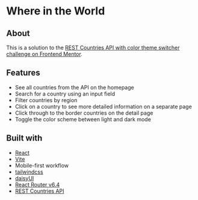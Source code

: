 # Where in the World

## About

This is a solution to the [REST Countries API with color theme switcher challenge on Frontend Mentor](https://www.frontendmentor.io/challenges/rest-countries-api-with-color-theme-switcher-5cacc469fec04111f7b848ca).

## Features

- See all countries from the API on the homepage
- Search for a country using an input field
- Filter countries by region
- Click on a country to see more detailed information on a separate page
- Click through to the border countries on the detail page
- Toggle the color scheme between light and dark mode

## Built with

- [React](https://react.dev/)
- [Vite](https://vitejs.dev/)
- Mobile-first workflow
- [tailwindcss](https://tailwindcss.com/)
- [daisyUI](https://daisyui.com/)
- [React Router v6.4](https://reactrouter.com/en/main)
- [REST Countries API](https://restcountries.com/)
